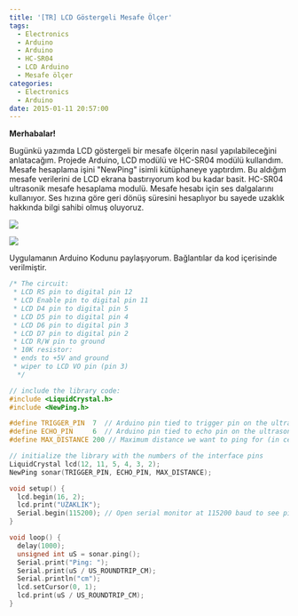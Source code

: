 ```yaml
---
title: '[TR] LCD Göstergeli Mesafe Ölçer'
tags:
  - Electronics
  - Arduino
  - Arduino
  - HC-SR04
  - LCD Arduino
  - Mesafe ölçer
categories:
  - Electronics
  - Arduino
date: 2015-01-11 20:57:00
---
```

**Merhabalar!**

Bugünkü yazımda LCD göstergeli bir mesafe ölçerin nasıl yapılabileceğini anlatacağım. Projede Arduino, LCD modülü ve HC-SR04 modülü kullandım. Mesafe hesaplama işini "NewPing" isimli kütüphaneye yaptırdım. Bu aldığım mesafe verilerini de LCD ekrana bastırıyorum kod bu kadar basit. HC-SR04 ultrasonik mesafe hesaplama modulü. Mesafe hesabı için ses dalgalarını kullanıyor. Ses hızına göre geri dönüş süresini hesaplıyor bu sayede uzaklık hakkında bilgi sahibi olmuş oluyoruz.

![](https://2.bp.blogspot.com/-imW1-EwFBzI/VLK22y3CYhI/AAAAAAAAGjE/IiK8R_IY9rM/s1600/IMG_20150111_183709.jpg)

![](https://3.bp.blogspot.com/-QmoDFE2QbYc/VLK23M3z7hI/AAAAAAAAGjI/q0U5KHUuEiU/s1600/IMG_20150111_183748.jpg)


Uygulamanın Arduino Kodunu paylaşıyorum. Bağlantılar da kod içerisinde verilmiştir.

```cpp
/* The circuit:
 * LCD RS pin to digital pin 12
 * LCD Enable pin to digital pin 11
 * LCD D4 pin to digital pin 5
 * LCD D5 pin to digital pin 4
 * LCD D6 pin to digital pin 3
 * LCD D7 pin to digital pin 2
 * LCD R/W pin to ground
 * 10K resistor:
 * ends to +5V and ground
 * wiper to LCD VO pin (pin 3)
  */

// include the library code:
#include <LiquidCrystal.h>
#include <NewPing.h>

#define TRIGGER_PIN  7  // Arduino pin tied to trigger pin on the ultrasonic sensor.
#define ECHO_PIN     6  // Arduino pin tied to echo pin on the ultrasonic sensor.
#define MAX_DISTANCE 200 // Maximum distance we want to ping for (in centimeters). Maximum sensor distance is rated at 400-500cm.

// initialize the library with the numbers of the interface pins
LiquidCrystal lcd(12, 11, 5, 4, 3, 2);
NewPing sonar(TRIGGER_PIN, ECHO_PIN, MAX_DISTANCE);

void setup() {
  lcd.begin(16, 2);
  lcd.print("UZAKLIK");
  Serial.begin(115200); // Open serial monitor at 115200 baud to see ping results.
}

void loop() {
  delay(1000);
  unsigned int uS = sonar.ping();
  Serial.print("Ping: ");
  Serial.print(uS / US_ROUNDTRIP_CM);
  Serial.println("cm");
  lcd.setCursor(0, 1);
  lcd.print(uS / US_ROUNDTRIP_CM);
}
```